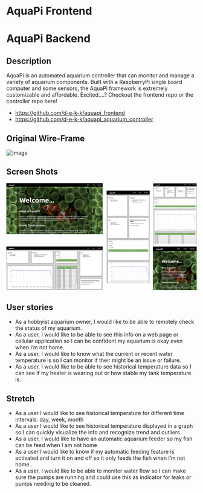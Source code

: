 # AquaPi Frontend

# AquaPi Backend

## Description
AquaPi is an automated aquarium controller that can monitor and manage a variety of aquarium components. Built with a RaspberryPi single board computer and some sensors, the AquaPi framework is extremely customizable and affordable. Excited….? Checkout the frontend repo or the controller repo here! 
- https://github.com/d-e-k-k/aquapi_frontend 
- https://github.com/d-e-k-k/aquapi_aquarium_controller

## Original Wire-Frame
![image](https://user-images.githubusercontent.com/71715721/102579049-ae314200-40c9-11eb-818a-b5e5bb377ea6.png)

## Screen Shots
![](/public/screen-shot.png) 

## User stories

- As a hobbyist aquarium owner, I would like to be able to remotely check the status of my aquarium.
- As a user, I would like to be able to see this info on a web page or cellular application so I can be confident my aquarium is okay even when I’m not home.
- As a user, I would like to  know what the current or recent water temperature is so I can monitor if their might be an issue or failure.
- As a user, I would like to be able to see historical temperature data so I can see if my heater is wearing out or how stable my tank temperature is.

## Stretch

- As a user I would like to see historical temperature for different time intervals: day, week, month
- As a user I would like to see historical temperature displayed in a graph so I can quickly visualize the info and recognize trend and outliers
- As a user, I would like to have an automatic aquarium feeder so my fish can be feed when I am not home
- As a user I would like to know if my automatic feeding feature is activated and turn it on and off so it only feeds the fish when I’m not home .
- As a user, I would like to be able to monitor water flow so I can make sure the pumps are running and could use this as indicator for leaks or pumps needing to be cleaned.
